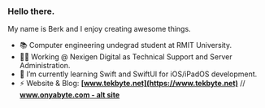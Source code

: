 ### Hello there.

My name is Berk and I enjoy creating awesome things. 

- 📚 Computer engineering undegrad student at RMIT University.
- 👨‍💻 Working @ Nexigen Digital as Technical Support and Server Administration.
- 🌱 I’m currently learning Swift and SwiftUI for iOS/iPadOS development. 
- ⚡️ Website & Blog: **[www.tekbyte.net](https://www.tekbyte.net)** // **[www.onyabyte.com - alt site](https://www.onlyabyte.com)**
